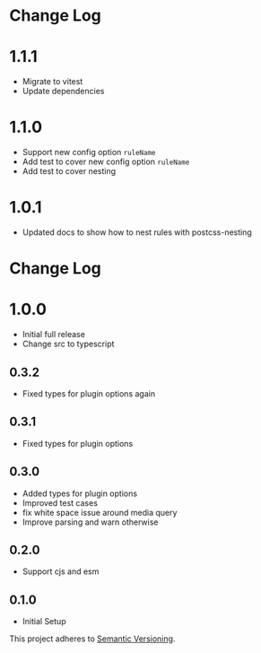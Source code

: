 # Change Log

# 1.1.1

-   Migrate to vitest
-   Update dependencies

# 1.1.0

-   Support new config option `ruleName`
-   Add test to cover new config option `ruleName`
-   Add test to cover nesting

# 1.0.1

-   Updated docs to show how to nest rules with postcss-nesting

# Change Log

# 1.0.0

-   Initial full release
-   Change src to typescript

## 0.3.2

-   Fixed types for plugin options again

## 0.3.1

-   Fixed types for plugin options

## 0.3.0

-   Added types for plugin options
-   Improved test cases
-   fix white space issue around media query
-   Improve parsing and warn otherwise

## 0.2.0

-   Support cjs and esm

## 0.1.0

-   Initial Setup

This project adheres to [Semantic Versioning](http://semver.org/).
